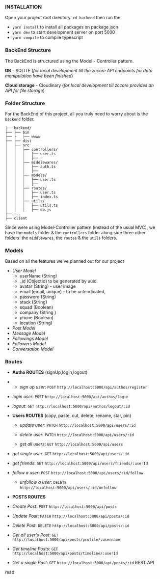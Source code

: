 

### **INSTALLATION**
Open your project root directory. `cd backend` then run the 
- `yarn install` to install all packages on package.json
- `yarn dev` to start development server on port 5000
- `yarn compile` to compile typescript


### **BackEnd Structure**

The BackEnd is structured using the Model - Controller pattern. 


**DB** - SQLITE (_for local development till the zccore API endpoints for data manipulation have been finished_)

**Cloud storage** - Cloudinary (_for local development till zccore provides an API for file storage_)


### **Folder Structure**
For the BackEnd of this project, all you truly need to worry about is the `backend` folder.

```
├── backend/
├── ├── bin
├── ├   ├── wwww
├── ├── dist
│   ├── src
│   │   ├── controllers/
│   │   │   ├── user.ts
│   │   │   ├── 
│   │   ├── middlewares/
│   │   │   ├── auth.ts
│   │   │   ├── 
│   │   ├── models/
│   │   │   ├── user.ts
│   │   │   ├── 
│   │   ├── routes/
│   │   │   ├── user.ts
│   │   │   ├── index.ts
│   │   ├── utils/
│   │   │   ├── utils.ts
│   │   │   ├── db.js
├── ...
├── client
```

Since were using Model-Controller pattern (instead of the usual MVC), we have the `models` folder & the `controllers` folder along side three other folders: the `middlewares`, the `routes` & the `utils` folders.

### **Models**

Based on all the features we've planned out for our project

- *User Model*
  - userName (String)
  - _id (ObjectId) to be generated by uuid
  - avatar (String) - user image
  - email (email, unique) - to be untendicated,
  - password (String)
  - stack (String)
  - squad (Boolean)
  - company (String )
  - phone (Boolean)
  - location (String)
- *Post Model*
- *Message Model*
- *Followings Model*
- *Followers Model*
- *Conversation Model*

### **Routes** 

- **Autho ROUTES** 
(signUp,login,logout)

 -  - *sign up user*: `POST` `http://localhost:5000/api/authos/register` 
 - *login user*: `POST` `http://localhost:5000/api/authos/login`
  
  - *logout*: `GET` `http://localhost:5000/api/authos/logout/:id`


- **Users ROUTES** (copy, paste, cut, delete, rename, star, pin)
 
  - *update user*: `PATCH` `http://localhost:5000/api/users/:id`
  - *delete user*: `PATCH` `http://localhost:5000/api/users/:id`

  - *get all users*: `GET` `http://localhost:5000/api/users`
 - *get single user*: `GET` `http://localhost:5000/api/users/:id`
  - *get friends*: `GET` `http://localhost:5000/api/users/friends/:userId`

   - *follow a user*: `POST` `http://localhost:5000/api/users/:id/follow`
     - *unfollow a user*: `DELETE` `http://localhost:5000/api/users/:id/unfollow`

- **POSTS ROUTES** 
 - *Create Post*: `POST` `http://localhost:5000/api/posts`

  - *Update Post*: `PATCH` `http://localhost:5000/api/posts/:id`
  - *Delete Post*: `DELETE` `http://localhost:5000/api/posts/:id`

  - *Get all user's Post*: `GET` `http://localhost:5000/api/posts/profile/:username`
   - *Get timeline Posts*: `GET` `http://localhost:5000/api/posts/timeline/:userId`
   - *Get a single Post*: `GET` `http://localhost:5000/api/posts/:id`
REST API

read
